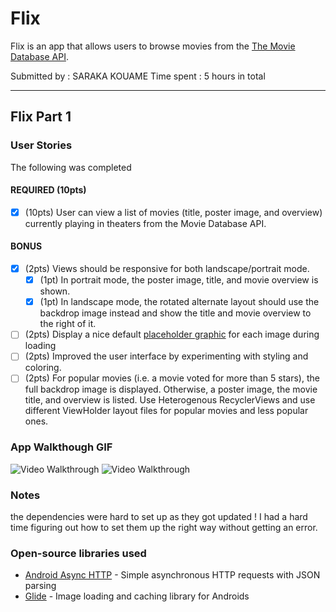 # Flix
Flix is an app that allows users to browse movies from the [The Movie Database API](http://docs.themoviedb.apiary.io/#).

Submitted by : SARAKA KOUAME
Time spent : 5 hours in total


---

## Flix Part 1

### User Stories
The following was completed

#### REQUIRED (10pts)
- [x] (10pts) User can view a list of movies (title, poster image, and overview) currently playing in theaters from the Movie Database API.

#### BONUS
- [x] (2pts) Views should be responsive for both landscape/portrait mode.
   - [x] (1pt) In portrait mode, the poster image, title, and movie overview is shown.
   - [x] (1pt) In landscape mode, the rotated alternate layout should use the backdrop image instead and show the title and movie overview to the right of it.

- [ ] (2pts) Display a nice default [placeholder graphic](https://guides.codepath.org/android/Displaying-Images-with-the-Glide-Library#advanced-usage) for each image during loading
- [ ] (2pts) Improved the user interface by experimenting with styling and coloring.
- [ ] (2pts) For popular movies (i.e. a movie voted for more than 5 stars), the full backdrop image is displayed. Otherwise, a poster image, the movie title, and overview is listed. Use Heterogenous RecyclerViews and use different ViewHolder layout files for popular movies and less popular ones.

### App Walkthough GIF

<img src='https://recordit.co/1jRcuFuVej.gif' title='Video Walkthrough Portrait Mode' width='' alt='Video Walkthrough' />
<img src='https://recordit.co/CAS4tW9AJB.gif' title='Video Walkthrough Landscape Mode' width='' alt='Video Walkthrough' />

### Notes
the dependencies were hard to set up as they got updated ! I had a hard time figuring out how to set them up the right way without getting an error.

### Open-source libraries used

- [Android Async HTTP](https://github.com/codepath/CPAsyncHttpClient) - Simple asynchronous HTTP requests with JSON parsing
- [Glide](https://github.com/bumptech/glide) - Image loading and caching library for Androids